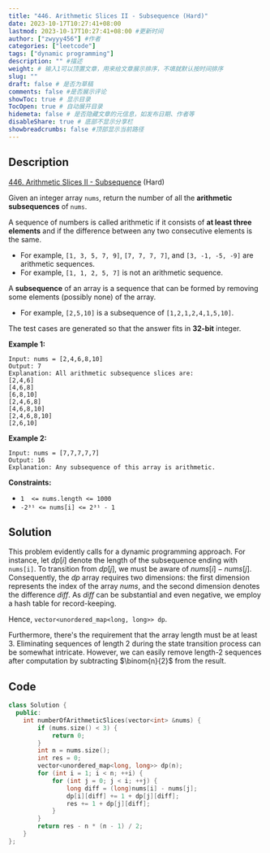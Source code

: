 ```yaml
---
title: "446. Arithmetic Slices II - Subsequence (Hard)"
date: 2023-10-17T10:27:41+08:00
lastmod: 2023-10-17T10:27:41+08:00 #更新时间
author: ["zwyyy456"] #作者
categories: ["leetcode"]
tags: ["dynamic programming"]
description: "" #描述
weight: # 输入1可以顶置文章，用来给文章展示排序，不填就默认按时间排序
slug: ""
draft: false # 是否为草稿
comments: false #是否展示评论
showToc: true # 显示目录
TocOpen: true # 自动展开目录
hidemeta: false # 是否隐藏文章的元信息，如发布日期、作者等
disableShare: true # 底部不显示分享栏
showbreadcrumbs: false #顶部显示当前路径
---
```

## Description

[446. Arithmetic Slices II - Subsequence][link] (Hard)

[link]: https://leetcode.com/problems/arithmetic-slices-ii-subsequence/

Given an integer array `nums`, return the number of all the **arithmetic subsequences** of `nums`.

A sequence of numbers is called arithmetic if it consists of **at least three elements** and if the
difference between any two consecutive elements is the same.

- For example, `[1, 3, 5, 7, 9]`, `[7, 7, 7, 7]`, and `[3, -1, -5, -9]` are arithmetic sequences.
- For example, `[1, 1, 2, 5, 7]` is not an arithmetic sequence.

A **subsequence** of an array is a sequence that can be formed by removing some elements (possibly
none) of the array.

- For example, `[2,5,10]` is a subsequence of `[1,2,1,2,4,1,5,10]`.

The test cases are generated so that the answer fits in **32-bit** integer.

**Example 1:**

```
Input: nums = [2,4,6,8,10]
Output: 7
Explanation: All arithmetic subsequence slices are:
[2,4,6]
[4,6,8]
[6,8,10]
[2,4,6,8]
[4,6,8,10]
[2,4,6,8,10]
[2,6,10]
```

**Example 2:**

```
Input: nums = [7,7,7,7,7]
Output: 16
Explanation: Any subsequence of this array is arithmetic.
```

**Constraints:**

- `1  <= nums.length <= 1000`
- `-2³¹ <= nums[i] <= 2³¹ - 1`



## Solution

This problem evidently calls for a dynamic programming approach. For instance, let $dp[i]$ denote the length of the subsequence ending with `nums[i]`. To transition from $dp[j]$, we must be aware of $nums[i] - nums[j]$. Consequently, the $dp$ array requires two dimensions: the first dimension represents the index of the array $nums$, and the second dimension denotes the difference $diff$. As $diff$ can be substantial and even negative, we employ a hash table for record-keeping.

Hence, `vector<unordered_map<long, long>> dp`.

Furthermore, there's the requirement that the array length must be at least $3$. Eliminating sequences of length $2$ during the state transition process can be somewhat intricate. However, we can easily remove length-$2$ sequences after computation by subtracting $\binom{n}{2}$ from the result.

## Code

```cpp
class Solution {
  public:
    int numberOfArithmeticSlices(vector<int> &nums) {
        if (nums.size() < 3) {
            return 0;
        }
        int n = nums.size();
        int res = 0;
        vector<unordered_map<long, long>> dp(n);
        for (int i = 1; i < n; ++i) {
        	for (int j = 0; j < i; ++j) {
        		long diff = (long)nums[i] - nums[j];
        		dp[i][diff] += 1 + dp[j][diff];
        		res += 1 + dp[j][diff];
        	}
        }
        return res - n * (n - 1) / 2;
    }
};
```
